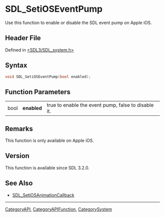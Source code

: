 # SDL_SetiOSEventPump

Use this function to enable or disable the SDL event pump on Apple iOS.

## Header File

Defined in [<SDL3/SDL_system.h>](https://github.com/libsdl-org/SDL/blob/main/include/SDL3/SDL_system.h)

## Syntax

```c
void SDL_SetiOSEventPump(bool enabled);
```

## Function Parameters

|      |             |                                                     |
| ---- | ----------- | --------------------------------------------------- |
| bool | **enabled** | true to enable the event pump, false to disable it. |

## Remarks

This function is only available on Apple iOS.

## Version

This function is available since SDL 3.2.0.

## See Also

- [SDL_SetiOSAnimationCallback](SDL_SetiOSAnimationCallback)

----
[CategoryAPI](CategoryAPI), [CategoryAPIFunction](CategoryAPIFunction), [CategorySystem](CategorySystem)

